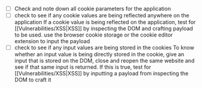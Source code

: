 - [ ] Check and note down all cookie parameters for the application
- [ ] check to see if any cookie values are being reflected anywhere on the application
	If a cookie value is being reflected on the application, test for [[Vulnerabilities/XSS|XSS]] by inspecting the DOM and crafting payload to be used. use the browser cookie storage or the cookie editor extension to input the payload
- [ ] check to see if any input values are being stored in the cookies
	To know whether an input value is being directly stored in the cookie, give an input that is stored on the DOM, close and reopen the same website and see if that same input is returned. If this is true, test for [[Vulnerabilities/XSS|XSS]] by inputting a payload from inspecting the DOM to craft it